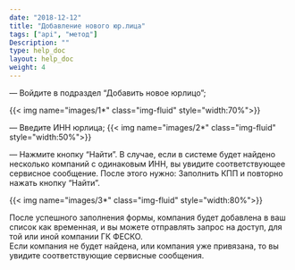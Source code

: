 ```yaml
---
date: "2018-12-12"
title: "Добавление нового юр.лица"
tags: ["api", "метод"]
Description: ""
type: help_doc
layout: help_doc
weight: 4
---
```


— Войдите в подраздел “Добавить новое юрлицо”;

{{< img name="images/1*" class="img-fluid" style="width:70%">}}
<br/>

— Введите ИНН юрлица;
{{< img name="images/2*" class="img-fluid" style="width:50%">}}
<br/>

— Нажмите кнопку “Найти”.
В случае, если в системе будет найдено несколько компаний с одинаковым ИНН, вы увидите соответствующее сервисное сообщение.
После этого нужно:
Заполнить КПП и повторно нажать кнопку “Найти”.

{{< img name="images/3*" class="img-fluid" style="width:80%">}}

После успешного заполнения формы, компания будет добавлена в ваш список как временная, и вы можете отправлять запрос на доступ, для той или иной компании ГК ФЕСКО. <br/>
Если компания не будет найдена, или компания уже привязана, то вы увидите соответствующие сервисные сообщения.
